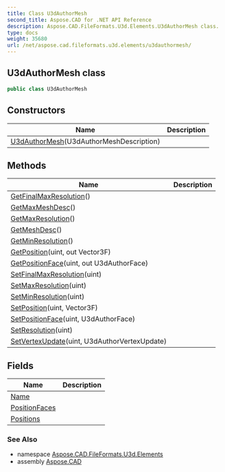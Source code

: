 ```yaml
---
title: Class U3dAuthorMesh
second_title: Aspose.CAD for .NET API Reference
description: Aspose.CAD.FileFormats.U3d.Elements.U3dAuthorMesh class. 
type: docs
weight: 35680
url: /net/aspose.cad.fileformats.u3d.elements/u3dauthormesh/
---
```

## U3dAuthorMesh class

```csharp
public class U3dAuthorMesh
```

## Constructors

| Name | Description |
| --- | --- |
| [U3dAuthorMesh](u3dauthormesh/)(U3dAuthorMeshDescription) |  |

## Methods

| Name | Description |
| --- | --- |
| [GetFinalMaxResolution](../../aspose.cad.fileformats.u3d.elements/u3dauthormesh/getfinalmaxresolution/)() |  |
| [GetMaxMeshDesc](../../aspose.cad.fileformats.u3d.elements/u3dauthormesh/getmaxmeshdesc/)() |  |
| [GetMaxResolution](../../aspose.cad.fileformats.u3d.elements/u3dauthormesh/getmaxresolution/)() |  |
| [GetMeshDesc](../../aspose.cad.fileformats.u3d.elements/u3dauthormesh/getmeshdesc/)() |  |
| [GetMinResolution](../../aspose.cad.fileformats.u3d.elements/u3dauthormesh/getminresolution/)() |  |
| [GetPosition](../../aspose.cad.fileformats.u3d.elements/u3dauthormesh/getposition/)(uint, out Vector3F) |  |
| [GetPositionFace](../../aspose.cad.fileformats.u3d.elements/u3dauthormesh/getpositionface/)(uint, out U3dAuthorFace) |  |
| [SetFinalMaxResolution](../../aspose.cad.fileformats.u3d.elements/u3dauthormesh/setfinalmaxresolution/)(uint) |  |
| [SetMaxResolution](../../aspose.cad.fileformats.u3d.elements/u3dauthormesh/setmaxresolution/)(uint) |  |
| [SetMinResolution](../../aspose.cad.fileformats.u3d.elements/u3dauthormesh/setminresolution/)(uint) |  |
| [SetPosition](../../aspose.cad.fileformats.u3d.elements/u3dauthormesh/setposition/)(uint, Vector3F) |  |
| [SetPositionFace](../../aspose.cad.fileformats.u3d.elements/u3dauthormesh/setpositionface/)(uint, U3dAuthorFace) |  |
| [SetResolution](../../aspose.cad.fileformats.u3d.elements/u3dauthormesh/setresolution/)(uint) |  |
| [SetVertexUpdate](../../aspose.cad.fileformats.u3d.elements/u3dauthormesh/setvertexupdate/)(uint, U3dAuthorVertexUpdate) |  |

## Fields

| Name | Description |
| --- | --- |
| [Name](../../aspose.cad.fileformats.u3d.elements/u3dauthormesh/name/) |  |
| [PositionFaces](../../aspose.cad.fileformats.u3d.elements/u3dauthormesh/positionfaces/) |  |
| [Positions](../../aspose.cad.fileformats.u3d.elements/u3dauthormesh/positions/) |  |

### See Also

* namespace [Aspose.CAD.FileFormats.U3d.Elements](../../aspose.cad.fileformats.u3d.elements/)
* assembly [Aspose.CAD](../../)


